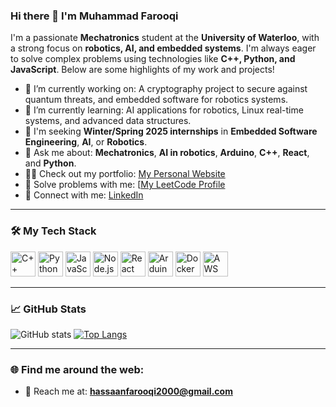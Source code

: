 ### Hi there 👋 I'm Muhammad Farooqi

I'm a passionate **Mechatronics** student at the **University of Waterloo**, with a strong focus on **robotics, AI, and embedded systems**. I'm always eager to solve complex problems using technologies like **C++, Python, and JavaScript**. Below are some highlights of my work and projects!

- 🔭 I’m currently working on: A cryptography project to secure against quantum threats, and embedded software for robotics systems.
- 🌱 I’m currently learning: AI applications for robotics, Linux real-time systems, and advanced data structures.
- 💼 I'm seeking **Winter/Spring 2025 internships** in **Embedded Software Engineering**, **AI**, or **Robotics**.
- 💬 Ask me about: **Mechatronics**, **AI in robotics**, **Arduino**, **C++**, **React**, and **Python**.
- 👨‍💻 Check out my portfolio: [My Personal Website](https://website-eight-pi-16.vercel.app/)
- 🎯 Solve problems with me: [[My LeetCode Profile](https://leetcode.com/u/hassaanfarooqi2000/)
- 🔗 Connect with me: [LinkedIn](www.linkedin.com/in/muhfarooqi)

---

### 🛠️ My Tech Stack
<p align="left">
  <img src="https://cdn.jsdelivr.net/gh/devicons/devicon/icons/cplusplus/cplusplus-original.svg" alt="C++" width="40" height="40"/>
  <img src="https://cdn.jsdelivr.net/gh/devicons/devicon/icons/python/python-original.svg" alt="Python" width="40" height="40"/>
  <img src="https://cdn.jsdelivr.net/gh/devicons/devicon/icons/javascript/javascript-original.svg" alt="JavaScript" width="40" height="40"/>
  <img src="https://cdn.jsdelivr.net/gh/devicons/devicon/icons/nodejs/nodejs-original.svg" alt="Node.js" width="40" height="40"/>
  <img src="https://cdn.jsdelivr.net/gh/devicons/devicon/icons/react/react-original.svg" alt="React" width="40" height="40"/>
  <img src="https://cdn.jsdelivr.net/gh/devicons/devicon/icons/arduino/arduino-original.svg" alt="Arduino" width="40" height="40"/>
  <img src="https://cdn.jsdelivr.net/gh/devicons/devicon/icons/docker/docker-original.svg" alt="Docker" width="40" height="40"/>
  <img src="https://cdn.jsdelivr.net/gh/devicons/devicon/icons/aws/aws-original.svg" alt="AWS" width="40" height="40"/>
</p>

---

### 📈 GitHub Stats
![GitHub stats](https://github-readme-stats.vercel.app/api?username=hassaan141&show_icons=true&theme=dark)
[![Top Langs](https://github-readme-stats.vercel.app/api/top-langs/?username=hassaan141&layout=compact&theme=dark)](https://github.com/anuraghazra/github-readme-stats)

---

### 🌐 Find me around the web:
- 📧 Reach me at: **hassaanfarooqi2000@gmail.com**
